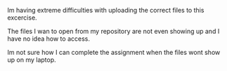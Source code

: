 Im having extreme difficulties with uploading the correct files to this excercise. 

The files I wan to open from my repository are not even showing up and I have no idea how to access.

Im not sure how I can complete the assignment when the files wont show up on my laptop.
